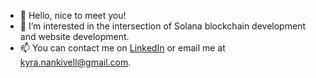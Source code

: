 - 👋 Hello, nice to meet you!
- 👀 I’m interested in the intersection of Solana blockchain development and website development.
- 📫 You can contact me on [LinkedIn](https://www.linkedin.com/in/kyranank/) or email me at kyra.nankivell@gmail.com.

<!---
kyra-nank/kyra-nank is a ✨ special ✨ repository because its `README.md` (this file) appears on your GitHub profile.
You can click the Preview link to take a look at your changes.
--->
